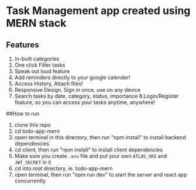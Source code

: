 # Task Management app created using MERN stack

## Features
1. In-built categories
2. One click Filter tasks
3. Speak out loud feature
4. Add reminders directly to your google calender!
5. Access History, Attach files!
6. Responsive Design. Sign in once, use on any device
7. Search tasks by date, category, status, importance
8.Login/Register feature, so you can access your tasks anytime, anywhere! <br>

##How to run
1. clone this repo
2. cd todo-app-mern
3. open terminal in this directory, then run "npm install" to install backend dependencies
4. cd client, then run "npm install" to install client dependencies
5. Make sure you create ```.env``` file and put your own ```ATLAS_URI``` and ```JWT_SECRET``` in it
6. cd into root directory, ie. todo-app-mern
7. open terminal, then run "npm run dev" to start the server and react app concurrently
